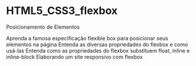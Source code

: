 # HTML5_CSS3_flexbox
Posicionamento de Elementos

Aprenda a famosa especificação flexible box para posicionar seus elementos na página
Entenda as diversas propriedades do flexbox e como usá-las
Entenda como as propriedades do flexbox substituem float, inline e inline-block
Elaborando um site responsivo com flexbox
